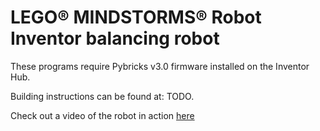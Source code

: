 # LEGO® MINDSTORMS® Robot Inventor balancing robot

These programs require Pybricks v3.0 firmware installed on the Inventor Hub.

Building instructions can be found at: TODO.

Check out a video of the robot in action [here](https://www.youtube.com/watch?v=muVCJEmVa_M)
